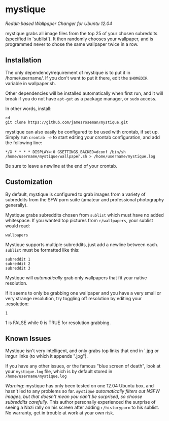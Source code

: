 mystique
========

*Reddit-based Wallpaper Changer for Ubuntu 12.04*

mystique grabs all image files from the top 25 of your chosen subreddits (specified in 'sublist'). It then randomly chooses your wallpaper, and is programmed never to chose the same wallpaper twice in a row.

Installation
-----------

The only dependency/requirement of mystique is to put it in /home/username/. If you don't want to put it there, edit the `$HOMEDIR` variable in wallpaper.sh.

Other dependencies will be installed automatically when first run, and it will break if you do not have `apt-get` as a package manager, or `sudo` access.

In other words, install:

    cd
    git clone https://github.com/jamesroseman/mystique.git

mystique can also easily be configured to be used with crontab, if set up. Simply run `crontab -e` to start editing your crontab configuration, and add the following line:

    */X * * * * DISPLAY=:0 GSETTINGS_BACKED=dconf /bin/sh /home/username/mystique/wallpaper.sh > /home/username/mystique.log

Be sure to leave a newline at the end of your crontab.

Customization
-------------

By default, mystique is configured to grab images from a variety of subreddits from the SFW porn suite (amateur and professional photography generally).

Mystique grabs subreddits chosen from `sublist` which must have no added whitespace. If you wanted top pictures from `r/wallpapers`, your sublist would read:

    wallpapers

Mystique supports multiple subreddits, just add a newline between each. `sublist` must be formatted like this:

    subreddit 1
    subreddit 2
    subreddit 3

Mystique will *automatically* grab only wallpapers that fit your native resolution.

If it seems to only be grabbing one wallpaper and you have a very small or very strange resolution, try toggling off resolution by editing your .resolution:

    1

1 is FALSE while 0 is TRUE for resolution grabbing.

Known Issues
-------------

Mystique isn't very intelligent, and only grabs top links that end in `.jpg or imgur links (to which it appends ".jpg"). 

If you have any other issues, or the famous "blue screen of death", look at your `mystique.log` file, which is by default stored in `/home/username/mystique.log`

*Warning:* mystique has only been tested on one 12.04 Ubuntu box, and hasn't led to any problems so far. *`mystique` automatically filters out NSFW images, but that doesn't mean you can't be surprised, so choose subreddits carefully*. This author personally experienced the surprise of seeing a Nazi rally on his screen after adding `r/historyporn` to his sublist. No warranty, get in trouble at work at your own risk. 
